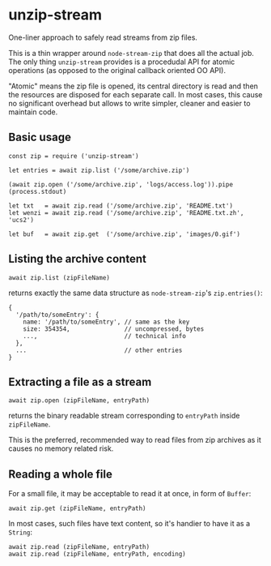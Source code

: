 # unzip-stream

One-liner approach to safely read streams from zip files.

This is a thin wrapper around `node-stream-zip` that does all the actual job. The only thing `unzip-stream` provides is a procedudal API for atomic operations (as opposed to the original callback oriented OO API). 

"Atomic" means the zip file is opened, its central directory is read and then the resources are disposed for each separate call. In most cases, this cause no significant overhead but allows to write simpler, cleaner and easier to maintain code. 

## Basic usage

```
const zip = require ('unzip-stream')

let entries = await zip.list ('/some/archive.zip')

(await zip.open ('/some/archive.zip', 'logs/access.log')).pipe (process.stdout)

let txt   = await zip.read ('/some/archive.zip', 'README.txt')
let wenzi = await zip.read ('/some/archive.zip', 'README.txt.zh', 'ucs2')

let buf   = await zip.get  ('/some/archive.zip', 'images/0.gif')
```

## Listing the archive content

```
await zip.list (zipFileName)
```

returns exactly the same data structure as `node-stream-zip`'s `zip.entries()`: 

```
{
  '/path/to/someEntry': {
    name: '/path/to/someEntry', // same as the key
    size: 354354,               // uncompressed, bytes
    ...,                        // technical info
  },
  ...                           // other entries
}
```

## Extracting a file as a stream

```
await zip.open (zipFileName, entryPath)
```

returns the binary readable stream corresponding to `entryPath` inside `zipFileName`.

This is the preferred, recommended way to read files from zip archives as it causes no memory related risk.

## Reading a whole file

For a small file, it may be acceptable to read it at once, in form of `Buffer`:

```
await zip.get (zipFileName, entryPath)
```

In most cases, such files have text content, so it's handier to have it as a `String`:

```
await zip.read (zipFileName, entryPath)
await zip.read (zipFileName, entryPath, encoding)
```